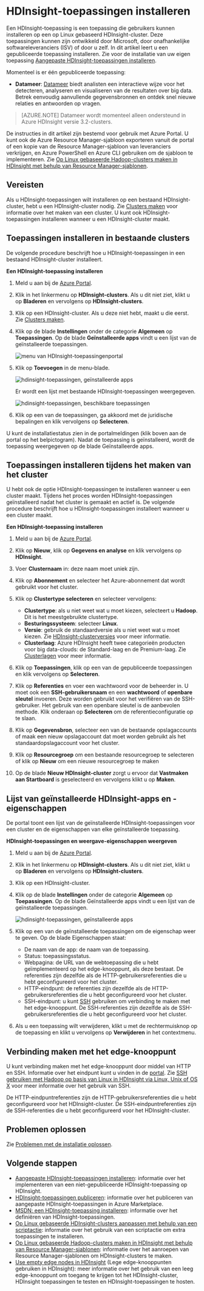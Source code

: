 <properties
    pageTitle="Hadoop-toepassingen installeren op HDInsight | Microsoft Azure"
    description="Informatie over het installeren van HDInsight-toepassingen op HDInsight-toepassingen."
    services="hdinsight"
    documentationCenter=""
    authors="mumian"
    manager="jhubbard"
    editor="cgronlun"
    tags="azure-portal"/>

<tags
    ms.service="hdinsight"
    ms.devlang="na"
    ms.topic="hero-article"
    ms.tgt_pltfrm="na"
    ms.workload="big-data"
    ms.date="09/14/2016"
    ms.author="jgao"/>


# HDInsight-toepassingen installeren

Een HDInsight-toepassing is een toepassing die gebruikers kunnen installeren op een op Linux gebaseerd HDInsight-cluster. Deze toepassingen kunnen zijn ontwikkeld door Microsoft, door onafhankelijke softwareleveranciers (ISV) of door u zelf. In dit artikel leert u een gepubliceerde toepassing installeren. Zie voor de installatie van uw eigen toepassing [Aangepaste HDInsight-toepassingen installeren](hdinsight-apps-install-custom-applications.md). 

Momenteel is er één gepubliceerde toepassing:

- **Datameer**: [Datameer](http://www.datameer.com/documentation/display/DAS50/Home?ls=Partners&lsd=Microsoft&c=Partners&cd=Microsoft) biedt analisten een interactieve wijze voor het detecteren, analyseren en visualiseren van de resultaten over big data. Betrek eenvoudig aanvullende gegevensbronnen en ontdek snel nieuwe relaties en antwoorden op vragen.

>[AZURE.NOTE] Datameer wordt momenteel alleen ondersteund in Azure HDInsight versie 3.2-clusters.

De instructies in dit artikel zijn bestemd voor gebruik met Azure Portal. U kunt ook de Azure Resource Manager-sjabloon exporteren vanuit de portal of een kopie van de Resource Manager-sjabloon van leveranciers verkrijgen, en Azure PowerShell en Azure CLI gebruiken om de sjabloon te implementeren.  Zie [Op Linux gebaseerde Hadoop-clusters maken in HDInsight met behulp van Resource Manager-sjablonen](hdinsight-hadoop-create-linux-clusters-arm-templates.md).

## Vereisten

Als u HDInsight-toepassingen wilt installeren op een bestaand HDInsight-cluster, hebt u een HDInsight-cluster nodig. Zie [Clusters maken](hdinsight-hadoop-linux-tutorial-get-started.md#create-cluster) voor informatie over het maken van een cluster. U kunt ook HDInsight-toepassingen installeren wanneer u een HDInsight-cluster maakt.

## Toepassingen installeren in bestaande clusters

De volgende procedure beschrijft hoe u HDInsight-toepassingen in een bestaand HDInsight-cluster installeert.

**Een HDInsight-toepassing installeren**

1. Meld u aan bij de [Azure Portal](https://portal.azure.com).
2. Klik in het linkermenu op **HDInsight-clusters**.  Als u dit niet ziet, klikt u op **Bladeren** en vervolgens op **HDInsight-clusters**.
3. Klik op een HDInsight-cluster.  Als u deze niet hebt, maakt u die eerst.  Zie [Clusters maken](hdinsight-hadoop-linux-tutorial-get-started.md#create-cluster).
4. Klik op de blade **Instellingen** onder de categorie **Algemeen** op **Toepassingen**. Op de blade **Geïnstalleerde apps** vindt u een lijst van de geïnstalleerde toepassingen. 

    ![menu van HDInsight-toepassingenportal](./media/hdinsight-apps-install-applications/hdinsight-apps-portal-menu.png)

5. Klik op **Toevoegen** in de menu-blade. 

    ![hdinsight-toepassingen, geïnstalleerde apps](./media/hdinsight-apps-install-applications/hdinsight-apps-installed-apps.png)

    Er wordt een lijst met bestaande HDInsight-toepassingen weergegeven.

    ![hdinsight-toepassingen, beschikbare toepassingen](./media/hdinsight-apps-install-applications/hdinsight-apps-list.png)

6. Klik op een van de toepassingen, ga akkoord met de juridische bepalingen en klik vervolgens op **Selecteren**.

U kunt de installatiestatus zien in de portalmeldingen (klik boven aan de portal op het belpictogram). Nadat de toepassing is geïnstalleerd, wordt de toepassing weergegeven op de blade Geïnstalleerde apps.

## Toepassingen installeren tijdens het maken van het cluster

U hebt ook de optie HDInsight-toepassingen te installeren wanneer u een cluster maakt. Tijdens het proces worden HDInsight-toepassingen geïnstalleerd nadat het cluster is gemaakt en actief is. De volgende procedure beschrijft hoe u HDInsight-toepassingen installeert wanneer u een cluster maakt.

**Een HDInsight-toepassing installeren**

1. Meld u aan bij de [Azure Portal](https://portal.azure.com).
2. Klik op **Nieuw**, klik op **Gegevens en analyse** en klik vervolgens op **HDInsight**.
3. Voer **Clusternaam** in: deze naam moet uniek zijn.
4. Klik op **Abonnement** en selecteer het Azure-abonnement dat wordt gebruikt voor het cluster.
5. Klik op **Clustertype selecteren** en selecteer vervolgens:

    - **Clustertype**: als u niet weet wat u moet kiezen, selecteert u **Hadoop**. Dit is het meestgebruikte clustertype.
    - **Besturingssysteem**: selecteer **Linux**.
    - **Versie**: gebruik de standaardversie als u niet weet wat u moet kiezen. Zie [HDInsight-clusterversies](hdinsight-component-versioning.md) voor meer informatie.
    - **Clusterlaag**: Azure HDInsight heeft twee categorieën producten voor big data-clouds: de Standard-laag en de Premium-laag. Zie [Clusterlagen](hdinsight-hadoop-provision-linux-clusters.md#cluster-tiers) voor meer informatie.
6. Klik op **Toepassingen**, klik op een van de gepubliceerde toepassingen en klik vervolgens op **Selecteren**.
6. Klik op **Referenties** en voer een wachtwoord voor de beheerder in. U moet ook een **SSH-gebruikersnaam** en een **wachtwoord** of **openbare sleutel** invoeren. Deze worden gebruikt voor het verifiëren van de SSH-gebruiker. Het gebruik van een openbare sleutel is de aanbevolen methode. Klik onderaan op **Selecteren** om de referentieconfiguratie op te slaan.
8. Klik op **Gegevensbron**, selecteer een van de bestaande opslagaccounts of maak een nieuw opslagaccount dat moet worden gebruikt als het standaardopslagaccount voor het cluster.
9. Klik op **Resourcegroep** om een bestaande resourcegroep te selecteren of klik op **Nieuw** om een nieuwe resourcegroep te maken

10. Op de blade **Nieuw HDInsight-cluster** zorgt u ervoor dat **Vastmaken aan Startboard** is geselecteerd en vervolgens klikt u op **Maken**. 

## Lijst van geïnstalleerde HDInsight-apps en -eigenschappen

De portal toont een lijst van de geïnstalleerde HDInsight-toepassingen voor een cluster en de eigenschappen van elke geïnstalleerde toepassing.

**HDInsight-toepassingen en weergave-eigenschappen weergeven**

1. Meld u aan bij de [Azure Portal](https://portal.azure.com).
2. Klik in het linkermenu op **HDInsight-clusters**.  Als u dit niet ziet, klikt u op **Bladeren** en vervolgens op **HDInsight-clusters**.
3. Klik op een HDInsight-cluster.
4. Klik op de blade **Instellingen** onder de categorie **Algemeen** op **Toepassingen**. Op de blade Geïnstalleerde apps vindt u een lijst van de geïnstalleerde toepassingen. 

    ![hdinsight-toepassingen, geïnstalleerde apps](./media/hdinsight-apps-install-applications/hdinsight-apps-installed-apps-with-apps.png)

5. Klik op een van de geïnstalleerde toepassingen om de eigenschap weer te geven. Op de blade Eigenschappen staat:

    - De naam van de app: de naam van de toepassing.
    - Status: toepassingsstatus. 
    - Webpagina: de URL van de webtoepassing die u hebt geïmplementeerd op het edge-knooppunt, als deze bestaat. De referenties zijn dezelfde als de HTTP-gebruikersreferenties die u hebt geconfigureerd voor het cluster.
    - HTTP-eindpunt: de referenties zijn dezelfde als de HTTP-gebruikersreferenties die u hebt geconfigureerd voor het cluster. 
    - SSH-eindpunt: u kunt [SSH](hdinsight-hadoop-linux-use-ssh-unix.md) gebruiken om verbinding te maken met het edge-knooppunt. De SSH-referenties zijn dezelfde als de SSH-gebruikersreferenties die u hebt geconfigureerd voor het cluster.

6. Als u een toepassing wilt verwijderen, klikt u met de rechtermuisknop op de toepassing en klikt u vervolgens op **Verwijderen** in het contextmenu.

## Verbinding maken met het edge-knooppunt

U kunt verbinding maken met het edge-knooppunt door middel van HTTP en SSH. Informatie over het eindpunt kunt u vinden in de [portal](#list-installed-hdinsight-apps-and-properties). Zie [SSH gebruiken met Hadoop op basis van Linux in HDInsight via Linux, Unix of OS X](hdinsight-hadoop-linux-use-ssh-unix.md) voor meer informatie over het gebruik van SSH. 

De HTTP-eindpuntreferenties zijn de HTTP-gebruikersreferenties die u hebt geconfigureerd voor het HDInsight-cluster. De SSH-eindpuntreferenties zijn de SSH-referenties die u hebt geconfigureerd voor het HDInsight-cluster.

## Problemen oplossen

Zie [Problemen met de installatie oplossen](hdinsight-apps-install-custom-applications.md#troubleshoot-the-installation).

## Volgende stappen

- [Aangepaste HDInsight-toepassingen installeren](hdinsight-apps-install-custom-applications.md): informatie over het implementeren van een niet-gepubliceerde HDInsight-toepassing op HDInsight.
- [HDInsight-toepassingen publiceren](hdinsight-apps-publish-applications.md): informatie over het publiceren van aangepaste HDInsight-toepassingen in Azure Marketplace.
- [MSDN: een HDInsight-toepassing installeren](https://msdn.microsoft.com/library/mt706515.aspx): informatie over het definiëren van HDInsight-toepassingen.
- [Op Linux gebaseerde HDInsight-clusters aanpassen met behulp van een scriptactie](hdinsight-hadoop-customize-cluster-linux.md): informatie over het gebruik van een scriptactie om extra toepassingen te installeren.
- [Op Linux gebaseerde Hadoop-clusters maken in HDInsight met behulp van Resource Manager-sjablonen](hdinsight-hadoop-create-linux-clusters-arm-templates.md): informatie over het aanroepen van Resource Manager-sjablonen om HDInsight-clusters te maken.
- [Use empty edge nodes in HDInsight](hdinsight-apps-use-edge-node.md) (Lege edge-knooppunten gebruiken in HDInsight): meer informatie over het gebruik van een leeg edge-knooppunt om toegang te krijgen tot het HDInsight-cluster, HDInsight toepassingen te testen en HDInsight-toepassingen te hosten.




<!--HONumber=Sep16_HO3-->


